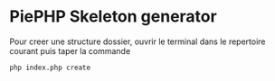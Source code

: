 # PiePHP Skeleton generator

Pour creer une structure dossier, ouvrir le terminal dans le repertoire courant puis taper la commande

`` php index.php create ``
